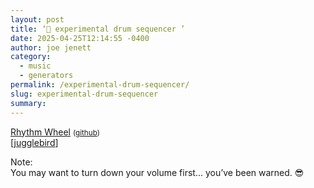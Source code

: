 ```yaml
---
layout: post
title: ‘🎼 experimental drum sequencer ’
date: 2025-04-25T12:14:55 -0400
author: joe jenett
category:
  - music
  - generators
permalink: /experimental-drum-sequencer/
slug: experimental-drum-sequencer
summary:
---
```

<a title="by Michael Mior" href="https://michaelmior.github.io/rhythm-wheel/">Rhythm Wheel</a> <small>(<a href="https://github.com/michaelmior/rhythm-wheel">github</a>)</small><br>[<a title="source" href="https://pinboard.in/u:jugglebird">jugglebird</a>]

<p class="note">Note:<br >You may want to turn down your volume first... you’ve been warned. <span style="filter: grayscale(100%);">😎</span></p>
<a href="https://brid.gy/publish/mastodon"></a>